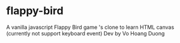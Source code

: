 # flappy-bird
A vanilla javascript Flappy Bird game 's clone to learn HTML canvas (currently not support keyboard event)
Dev by Vo Hoang Duong
